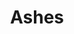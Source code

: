 ---
layout: item
title: Ashes
item-id: 592
datatable: true
id: 592
name: "Ashes"
members: false
lowalch: 0
highalch: 1
examine: "A heap of ashes."
monsters:
  - id: 8
    name: "Nechryael"
    members: true
    combat_level: 115
    wiki_url: "https://oldschool.runescape.wiki/w/Nechryael"
    drops:
      - quantity: "1"
        rarity: 1
    image: "https://oldschool.runescape.wiki/images/thumb/0/00/Nechryael.png/145px-Nechryael.png?d80e7"
  - id: 10
    name: "Death spawn"
    members: true
    combat_level: 46
    wiki_url: "https://oldschool.runescape.wiki/w/Death_spawn"
    drops:
      - quantity: "1"
        rarity: 1
    image: "https://oldschool.runescape.wiki/images/thumb/f/f7/Death_spawn.png/170px-Death_spawn.png?0cc85"
  - id: 26
    name: "Zombie"
    members: false
    combat_level: 13
    wiki_url: "https://oldschool.runescape.wiki/w/Zombie#Level_13"
    drops:
      - quantity: "1"
        rarity: 0.04040404040404041
    image: "https://oldschool.runescape.wiki/images/thumb/b/bd/Zombie_%28Level_13%29.png/150px-Zombie_%28Level_13%29.png?d5c22"
  - id: 42
    name: "Zombie"
    members: false
    combat_level: 18
    wiki_url: "https://oldschool.runescape.wiki/w/Zombie#Level_18"
    drops:
      - quantity: "1"
        rarity: 0.04040404040404041
    image: "https://oldschool.runescape.wiki/images/thumb/b/bd/Zombie_%28Level_13%29.png/150px-Zombie_%28Level_13%29.png?d5c22"
  - id: 49
    name: "Zombie"
    members: false
    combat_level: 24
    wiki_url: "https://oldschool.runescape.wiki/w/Zombie#Level_24"
    drops:
      - quantity: "1"
        rarity: 0.04040404040404041
    image: "https://oldschool.runescape.wiki/images/thumb/b/bd/Zombie_%28Level_13%29.png/150px-Zombie_%28Level_13%29.png?d5c22"
  - id: 84
    name: "Skeleton Mage"
    members: true
    combat_level: 16
    wiki_url: "https://oldschool.runescape.wiki/w/Skeleton_Mage#Level_16"
    drops:
      - quantity: "1"
        rarity: 1
    image: "https://oldschool.runescape.wiki/images/thumb/8/8a/Skeleton_Mage_%28lv_16%29.png/120px-Skeleton_Mage_%28lv_16%29.png?6d52e"
  - id: 240
    name: "Black demon"
    members: true
    combat_level: 172
    wiki_url: "https://oldschool.runescape.wiki/w/Black_demon#Level_172"
    drops:
      - quantity: "1"
        rarity: 1
    image: "https://oldschool.runescape.wiki/images/thumb/0/00/Black_demon.png/240px-Black_demon.png?5ecf8"
  - id: 320
    name: "Dark energy core"
    members: true
    combat_level: 75
    wiki_url: "https://oldschool.runescape.wiki/w/Dark_energy_core"
    drops:
      - quantity: "1"
        rarity: 1
    image: "https://oldschool.runescape.wiki/images/thumb/a/ab/Dark_core_%28Christmas%29.png/150px-Dark_core_%28Christmas%29.png?e514f"
  - id: 415
    name: "Abyssal demon"
    members: true
    combat_level: 124
    wiki_url: "https://oldschool.runescape.wiki/w/Abyssal_demon#Standard"
    drops:
      - quantity: "1"
        rarity: 1
    image: "https://oldschool.runescape.wiki/images/thumb/2/21/Abyssal_demon.png/200px-Abyssal_demon.png?5e1ed"
  - id: 433
    name: "Pyrefiend"
    members: true
    combat_level: 43
    wiki_url: "https://oldschool.runescape.wiki/w/Pyrefiend#Regular"
    drops:
      - quantity: "1"
        rarity: 1
    image: "https://oldschool.runescape.wiki/images/thumb/e/e1/Pyrefiend.png/120px-Pyrefiend.png?78374"
  - id: 469
    name: "Killerwatt"
    members: true
    combat_level: 55
    wiki_url: "https://oldschool.runescape.wiki/w/Killerwatt#Attacking"
    drops:
      - quantity: "1"
        rarity: 1
    image: "https://oldschool.runescape.wiki/images/thumb/3/3e/Killerwatt_%28Passive%29.png/250px-Killerwatt_%28Passive%29.png?7172c"
  - id: 498
    name: "Smoke devil"
    members: true
    combat_level: 160
    wiki_url: "https://oldschool.runescape.wiki/w/Smoke_devil"
    drops:
      - quantity: "1"
        rarity: 1
    image: "https://oldschool.runescape.wiki/images/thumb/8/83/Smoke_devil.png/250px-Smoke_devil.png?87507"
  - id: 499
    name: "Thermonuclear smoke devil"
    members: true
    combat_level: 301
    wiki_url: "https://oldschool.runescape.wiki/w/Thermonuclear_smoke_devil"
    drops:
      - quantity: "1"
        rarity: 1
    image: "https://oldschool.runescape.wiki/images/thumb/1/1c/Thermonuclear_smoke_devil.png/260px-Thermonuclear_smoke_devil.png?87507"
  - id: 537
    name: "Zygomite"
    members: true
    combat_level: 74
    wiki_url: "https://oldschool.runescape.wiki/w/Zygomite"
    drops:
      - quantity: "1"
        rarity: 1
    image: "https://oldschool.runescape.wiki/images/thumb/f/ff/Zygomite_%28level_74%29.png/200px-Zygomite_%28level_74%29.png?ea620"
  - id: 625
    name: "Evil spirit"
    members: true
    combat_level: 150
    wiki_url: "https://oldschool.runescape.wiki/w/Evil_spirit"
    drops:
      - quantity: "1"
        rarity: 1
    image: "https://oldschool.runescape.wiki/images/thumb/a/af/Evil_spirit.png/220px-Evil_spirit.png?40157"
  - id: 717
    name: "Mummy"
    members: true
    combat_level: 96
    wiki_url: "https://oldschool.runescape.wiki/w/Mummy#Level_96"
    drops:
      - quantity: "1"
        rarity: 1
    image: "https://oldschool.runescape.wiki/images/thumb/0/0b/Mummy_%2884%29.png/70px-Mummy_%2884%29.png?9a3e9"
  - id: 720
    name: "Mummy"
    members: true
    combat_level: 103
    wiki_url: "https://oldschool.runescape.wiki/w/Mummy#Level_103"
    drops:
      - quantity: "1"
        rarity: 1
    image: "https://oldschool.runescape.wiki/images/thumb/0/0b/Mummy_%2884%29.png/70px-Mummy_%2884%29.png?9a3e9"
  - id: 724
    name: "Mummy"
    members: true
    combat_level: 98
    wiki_url: "https://oldschool.runescape.wiki/w/Mummy#Level_98"
    drops:
      - quantity: "1"
        rarity: 1
    image: "https://oldschool.runescape.wiki/images/thumb/0/0b/Mummy_%2884%29.png/70px-Mummy_%2884%29.png?9a3e9"
  - id: 911
    name: "Agrith Naar"
    members: true
    combat_level: 100
    wiki_url: "https://oldschool.runescape.wiki/w/Agrith_Naar#Normal"
    drops:
      - quantity: "1"
        rarity: 1
    image: "https://oldschool.runescape.wiki/images/thumb/a/aa/Agrith_Naar.png/200px-Agrith_Naar.png?fcbf6"
  - id: 949
    name: "Mummy"
    members: true
    combat_level: 84
    wiki_url: "https://oldschool.runescape.wiki/w/Mummy#Level_84"
    drops:
      - quantity: "1"
        rarity: 1
    image: "https://oldschool.runescape.wiki/images/thumb/0/0b/Mummy_%2884%29.png/70px-Mummy_%2884%29.png?9a3e9"
  - id: 1024
    name: "Zygomite"
    members: true
    combat_level: 86
    wiki_url: "https://oldschool.runescape.wiki/w/Zygomite"
    drops:
      - quantity: "1"
        rarity: 1
    image: "https://oldschool.runescape.wiki/images/thumb/f/ff/Zygomite_%28level_74%29.png/200px-Zygomite_%28level_74%29.png?ea620"
  - id: 1365
    name: "Fire elemental"
    members: true
    combat_level: 35
    wiki_url: "https://oldschool.runescape.wiki/w/Fire_elemental"
    drops:
      - quantity: "1"
        rarity: 1
    image: "https://oldschool.runescape.wiki/images/thumb/6/6d/Fire_elemental.png/160px-Fire_elemental.png?e4577"
  - id: 1443
    name: "Jungle Demon"
    members: true
    combat_level: 195
    wiki_url: "https://oldschool.runescape.wiki/w/Jungle_Demon#Normal"
    drops:
      - quantity: "1"
        rarity: 1
    image: "https://oldschool.runescape.wiki/images/thumb/a/a5/Jungle_Demon.png/250px-Jungle_Demon.png?b44f3"
  - id: 1556
    name: "Fire wizard"
    members: false
    combat_level: 13
    wiki_url: "https://oldschool.runescape.wiki/w/Fire_wizard"
    drops:
      - quantity: "1"
        rarity: 1
    image: "https://oldschool.runescape.wiki/images/thumb/e/e7/Fire_wizard.png/120px-Fire_wizard.png?7776d"
  - id: 1557
    name: "Water wizard"
    members: false
    combat_level: 13
    wiki_url: "https://oldschool.runescape.wiki/w/Water_wizard"
    drops:
      - quantity: "1"
        rarity: 1
    image: "https://oldschool.runescape.wiki/images/thumb/7/72/Water_wizard.png/120px-Water_wizard.png?58b7c"
  - id: 1558
    name: "Earth wizard"
    members: false
    combat_level: 13
    wiki_url: "https://oldschool.runescape.wiki/w/Earth_wizard"
    drops:
      - quantity: "1"
        rarity: 1
    image: "https://oldschool.runescape.wiki/images/thumb/4/4f/Earth_wizard.png/120px-Earth_wizard.png?d2b1a"
  - id: 1559
    name: "Air wizard"
    members: false
    combat_level: 13
    wiki_url: "https://oldschool.runescape.wiki/w/Air_wizard"
    drops:
      - quantity: "1"
        rarity: 1
    image: "https://oldschool.runescape.wiki/images/thumb/3/3d/Air_wizard.png/120px-Air_wizard.png?32e76"
  - id: 2005
    name: "Lesser demon"
    members: false
    combat_level: 82
    wiki_url: "https://oldschool.runescape.wiki/w/Lesser_demon#Level_82"
    drops:
      - quantity: "1"
        rarity: 1
    image: "https://oldschool.runescape.wiki/images/thumb/6/6d/Lesser_demon.png/160px-Lesser_demon.png?65f08"
  - id: 2025
    name: "Greater demon"
    members: false
    combat_level: 92
    wiki_url: "https://oldschool.runescape.wiki/w/Greater_demon#Level_92"
    drops:
      - quantity: "1"
        rarity: 1
    image: "https://oldschool.runescape.wiki/images/thumb/5/56/Greater_demon.png/250px-Greater_demon.png?f293e"
  - id: 2498
    name: "Flesh Crawler"
    members: false
    combat_level: 28
    wiki_url: "https://oldschool.runescape.wiki/w/Flesh_Crawler#Level_28"
    drops:
      - quantity: "1"
        rarity: 0.04
    image: "https://oldschool.runescape.wiki/images/d/d8/Flesh_Crawler.png?42348"
  - id: 2499
    name: "Flesh Crawler"
    members: false
    combat_level: 35
    wiki_url: "https://oldschool.runescape.wiki/w/Flesh_Crawler#Level_35"
    drops:
      - quantity: "1"
        rarity: 0.04
    image: "https://oldschool.runescape.wiki/images/d/d8/Flesh_Crawler.png?42348"
  - id: 2500
    name: "Flesh Crawler"
    members: false
    combat_level: 41
    wiki_url: "https://oldschool.runescape.wiki/w/Flesh_Crawler#Level_41"
    drops:
      - quantity: "1"
        rarity: 0.04
    image: "https://oldschool.runescape.wiki/images/d/d8/Flesh_Crawler.png?42348"
  - id: 2501
    name: "Zombie"
    members: false
    combat_level: 30
    wiki_url: "https://oldschool.runescape.wiki/w/Zombie#Level_30"
    drops:
      - quantity: "1"
        rarity: 0.04040404040404041
    image: "https://oldschool.runescape.wiki/images/thumb/b/bd/Zombie_%28Level_13%29.png/150px-Zombie_%28Level_13%29.png?d5c22"
  - id: 2504
    name: "Zombie"
    members: false
    combat_level: 44
    wiki_url: "https://oldschool.runescape.wiki/w/Zombie#Level_44"
    drops:
      - quantity: "1"
        rarity: 0.04040404040404041
    image: "https://oldschool.runescape.wiki/images/thumb/b/bd/Zombie_%28Level_13%29.png/150px-Zombie_%28Level_13%29.png?d5c22"
  - id: 2507
    name: "Zombie"
    members: false
    combat_level: 53
    wiki_url: "https://oldschool.runescape.wiki/w/Zombie#Level_53"
    drops:
      - quantity: "1"
        rarity: 0.04040404040404041
    image: "https://oldschool.runescape.wiki/images/thumb/b/bd/Zombie_%28Level_13%29.png/150px-Zombie_%28Level_13%29.png?d5c22"
  - id: 2584
    name: "Abyssal leech"
    members: true
    combat_level: 41
    wiki_url: "https://oldschool.runescape.wiki/w/Abyssal_leech"
    drops:
      - quantity: "1"
        rarity: 1
    image: "https://oldschool.runescape.wiki/images/thumb/8/8b/Abyssal_leech.png/250px-Abyssal_leech.png?ece40"
  - id: 2585
    name: "Abyssal guardian"
    members: true
    combat_level: 59
    wiki_url: "https://oldschool.runescape.wiki/w/Abyssal_guardian"
    drops:
      - quantity: "1"
        rarity: 1
    image: "https://oldschool.runescape.wiki/images/thumb/9/9b/Abyssal_guardian.png/120px-Abyssal_guardian.png?6f73c"
  - id: 2586
    name: "Abyssal walker"
    members: true
    combat_level: 81
    wiki_url: "https://oldschool.runescape.wiki/w/Abyssal_walker"
    drops:
      - quantity: "1"
        rarity: 1
    image: "https://oldschool.runescape.wiki/images/thumb/d/d8/Abyssal_walker.png/150px-Abyssal_walker.png?019b1"
  - id: 3129
    name: "K'ril Tsutsaroth"
    members: true
    combat_level: 650
    wiki_url: "https://oldschool.runescape.wiki/w/K'ril_Tsutsaroth"
    drops:
      - quantity: "1"
        rarity: 1
    image: "https://oldschool.runescape.wiki/images/thumb/2/2f/K%27ril_Tsutsaroth.png/280px-K%27ril_Tsutsaroth.png?d22a3"
  - id: 3130
    name: "Tstanon Karlak"
    members: true
    combat_level: 145
    wiki_url: "https://oldschool.runescape.wiki/w/Tstanon_Karlak"
    drops:
      - quantity: "1"
        rarity: 1
    image: "https://oldschool.runescape.wiki/images/thumb/f/f7/Tstanon_Karlak.png/250px-Tstanon_Karlak.png?fbe3c"
  - id: 3131
    name: "Zakl'n Gritch"
    members: true
    combat_level: 142
    wiki_url: "https://oldschool.runescape.wiki/w/Zakl'n_Gritch"
    drops:
      - quantity: "1"
        rarity: 1
    image: "https://oldschool.runescape.wiki/images/thumb/5/53/Zakl%27n_Gritch.png/220px-Zakl%27n_Gritch.png?b556b"
  - id: 3132
    name: "Balfrug Kreeyath"
    members: true
    combat_level: 151
    wiki_url: "https://oldschool.runescape.wiki/w/Balfrug_Kreeyath"
    drops:
      - quantity: "1"
        rarity: 1
    image: "https://oldschool.runescape.wiki/images/thumb/9/93/Balfrug_Kreeyath.png/250px-Balfrug_Kreeyath.png?b4b5b"
  - id: 3134
    name: "Imp"
    members: true
    combat_level: 7
    wiki_url: "https://oldschool.runescape.wiki/w/Imp#GWD"
    drops:
      - quantity: "1"
        rarity: 1
    image: "https://oldschool.runescape.wiki/images/thumb/b/b3/Imp.png/220px-Imp.png?c5088"
  - id: 3139
    name: "Pyrefiend"
    members: true
    combat_level: 48
    wiki_url: "https://oldschool.runescape.wiki/w/Pyrefiend#GWD"
    drops:
      - quantity: "1"
        rarity: 1
    image: "https://oldschool.runescape.wiki/images/thumb/e/e1/Pyrefiend.png/120px-Pyrefiend.png?78374"
  - id: 3456
    name: "Fareed"
    members: true
    combat_level: 167
    wiki_url: "https://oldschool.runescape.wiki/w/Fareed#Normal"
    drops:
      - quantity: "1"
        rarity: 1
    image: "https://oldschool.runescape.wiki/images/thumb/1/16/Fareed.png/140px-Fareed.png?537e7"
  - id: 4115
    name: "Fareed (hard)"
    members: true
    combat_level: 299
    wiki_url: "https://oldschool.runescape.wiki/w/Fareed#Hard"
    drops:
      - quantity: "1"
        rarity: 1
    image: "https://oldschool.runescape.wiki/images/thumb/1/16/Fareed.png/140px-Fareed.png?537e7"
  - id: 4319
    name: "Skeleton Mage"
    members: true
    combat_level: 83
    wiki_url: "https://oldschool.runescape.wiki/w/Skeleton_Mage#Level_83"
    drops:
      - quantity: "1"
        rarity: 1
    image: "https://oldschool.runescape.wiki/images/thumb/8/8a/Skeleton_Mage_%28lv_16%29.png/120px-Skeleton_Mage_%28lv_16%29.png?6d52e"
  - id: 4987
    name: "Chronozon"
    members: true
    combat_level: 170
    wiki_url: "https://oldschool.runescape.wiki/w/Chronozon#Normal"
    drops:
      - quantity: "1"
        rarity: 1
    image: "https://oldschool.runescape.wiki/images/thumb/e/ea/Chronozon.png/250px-Chronozon.png?5ecf8"
  - id: 5007
    name: "Imp"
    members: false
    combat_level: 2
    wiki_url: "https://oldschool.runescape.wiki/w/Imp#Regular"
    drops:
      - quantity: "1"
        rarity: 1
    image: "https://oldschool.runescape.wiki/images/thumb/b/b3/Imp.png/220px-Imp.png?c5088"
  - id: 5008
    name: "Imp"
    members: false
    combat_level: 3
    wiki_url: "https://oldschool.runescape.wiki/w/Imp#Regular"
    drops:
      - quantity: "1"
        rarity: 1
    image: "https://oldschool.runescape.wiki/images/thumb/b/b3/Imp.png/220px-Imp.png?c5088"
  - id: 5862
    name: "Cerberus"
    members: true
    combat_level: 318
    wiki_url: "https://oldschool.runescape.wiki/w/Cerberus"
    drops:
      - quantity: "1"
        rarity: 1
      - quantity: "50"
        rarity: 0.03125
    image: "https://oldschool.runescape.wiki/images/thumb/4/45/Cerberus.png/280px-Cerberus.png?47f4c"
  - id: 5886
    name: "Abyssal Sire"
    members: true
    combat_level: 350
    wiki_url: "https://oldschool.runescape.wiki/w/Abyssal_Sire#Phase_1"
    drops:
      - quantity: "1"
        rarity: 1
    image: "https://oldschool.runescape.wiki/images/thumb/f/fa/Abyssal_Sire_%28phase_1%29.png/220px-Abyssal_Sire_%28phase_1%29.png?0db8f"
  - id: 5916
    name: "Spawn"
    members: true
    combat_level: 60
    wiki_url: "https://oldschool.runescape.wiki/w/Spawn"
    drops:
      - quantity: "1"
        rarity: 1
    image: "https://oldschool.runescape.wiki/images/thumb/0/0d/Spawn.png/190px-Spawn.png?67e64"
  - id: 5918
    name: "Scion"
    members: true
    combat_level: 100
    wiki_url: "https://oldschool.runescape.wiki/w/Scion"
    drops:
      - quantity: "1"
        rarity: 1
    image: "https://oldschool.runescape.wiki/images/thumb/0/00/Scion.png/200px-Scion.png?2dd37"
  - id: 6292
    name: "Chronozon (hard)"
    members: true
    combat_level: 297
    wiki_url: "https://oldschool.runescape.wiki/w/Chronozon#Hard"
    drops:
      - quantity: "1"
        rarity: 1
    image: "https://oldschool.runescape.wiki/images/thumb/e/ea/Chronozon.png/250px-Chronozon.png?5ecf8"
  - id: 6295
    name: "Black demon (hard)"
    members: true
    combat_level: 292
    wiki_url: "https://oldschool.runescape.wiki/w/Black_demon#Hard"
    drops:
      - quantity: "1"
        rarity: 1
    image: "https://oldschool.runescape.wiki/images/thumb/0/00/Black_demon.png/240px-Black_demon.png?5ecf8"
  - id: 6321
    name: "Jungle Demon (hard)"
    members: true
    combat_level: 327
    wiki_url: "https://oldschool.runescape.wiki/w/Jungle_Demon#Hard"
    drops:
      - quantity: "1"
        rarity: 1
    image: "https://oldschool.runescape.wiki/images/thumb/a/a5/Jungle_Demon.png/250px-Jungle_Demon.png?b44f3"
  - id: 6327
    name: "Agrith Naar (hard)"
    members: true
    combat_level: 196
    wiki_url: "https://oldschool.runescape.wiki/w/Agrith_Naar#Hard"
    drops:
      - quantity: "1"
        rarity: 1
    image: "https://oldschool.runescape.wiki/images/thumb/a/aa/Agrith_Naar.png/200px-Agrith_Naar.png?fcbf6"
  - id: 6716
    name: "Chaotic death spawn"
    members: true
    combat_level: 215
    wiki_url: "https://oldschool.runescape.wiki/w/Chaotic_death_spawn#Melee"
    drops:
      - quantity: "1"
        rarity: 1
    image: "https://oldschool.runescape.wiki/images/thumb/f/f4/Chaotic_death_spawn_%28melee%29.png/220px-Chaotic_death_spawn_%28melee%29.png?e89ec"
  - id: 6762
    name: "Pyrelord"
    members: true
    combat_level: 60
    wiki_url: "https://oldschool.runescape.wiki/w/Pyrelord#1"
    drops:
      - quantity: "1"
        rarity: 1
    image: "https://oldschool.runescape.wiki/images/thumb/5/50/Pyrelord.png/120px-Pyrelord.png?03f90"
  - id: 7144
    name: "Demonic gorilla"
    members: true
    combat_level: 275
    wiki_url: "https://oldschool.runescape.wiki/w/Demonic_gorilla"
    drops:
      - quantity: "1"
        rarity: 1
    image: "https://oldschool.runescape.wiki/images/thumb/e/ee/Demonic_gorilla.png/260px-Demonic_gorilla.png?5f457"
  - id: 7242
    name: "Black demon"
    members: true
    combat_level: 184
    wiki_url: "https://oldschool.runescape.wiki/w/Black_demon#Level_184"
    drops:
      - quantity: "1"
        rarity: 1
    image: "https://oldschool.runescape.wiki/images/thumb/0/00/Black_demon.png/240px-Black_demon.png?5ecf8"
  - id: 7243
    name: "Black demon"
    members: true
    combat_level: 178
    wiki_url: "https://oldschool.runescape.wiki/w/Black_demon#Level_178"
    drops:
      - quantity: "1"
        rarity: 1
    image: "https://oldschool.runescape.wiki/images/thumb/0/00/Black_demon.png/240px-Black_demon.png?5ecf8"
  - id: 7244
    name: "Greater demon"
    members: true
    combat_level: 101
    wiki_url: "https://oldschool.runescape.wiki/w/Greater_demon#Level_101"
    drops:
      - quantity: "1"
        rarity: 1
    image: "https://oldschool.runescape.wiki/images/thumb/5/56/Greater_demon.png/250px-Greater_demon.png?f293e"
  - id: 7245
    name: "Greater demon"
    members: true
    combat_level: 100
    wiki_url: "https://oldschool.runescape.wiki/w/Greater_demon#Level_100"
    drops:
      - quantity: "1"
        rarity: 1
    image: "https://oldschool.runescape.wiki/images/thumb/5/56/Greater_demon.png/250px-Greater_demon.png?f293e"
  - id: 7246
    name: "Greater demon"
    members: true
    combat_level: 113
    wiki_url: "https://oldschool.runescape.wiki/w/Greater_demon#Level_113"
    drops:
      - quantity: "1"
        rarity: 1
    image: "https://oldschool.runescape.wiki/images/thumb/5/56/Greater_demon.png/250px-Greater_demon.png?f293e"
  - id: 7247
    name: "Lesser demon"
    members: true
    combat_level: 87
    wiki_url: "https://oldschool.runescape.wiki/w/Lesser_demon#Level_87"
    drops:
      - quantity: "1"
        rarity: 1
    image: "https://oldschool.runescape.wiki/images/thumb/6/6d/Lesser_demon.png/160px-Lesser_demon.png?65f08"
  - id: 7248
    name: "Lesser demon"
    members: true
    combat_level: 94
    wiki_url: "https://oldschool.runescape.wiki/w/Lesser_demon#Level_94"
    drops:
      - quantity: "1"
        rarity: 1
    image: "https://oldschool.runescape.wiki/images/thumb/6/6d/Lesser_demon.png/160px-Lesser_demon.png?65f08"
  - id: 7278
    name: "Greater Nechryael"
    members: true
    combat_level: 200
    wiki_url: "https://oldschool.runescape.wiki/w/Greater_Nechryael"
    drops:
      - quantity: "1"
        rarity: 1
    image: "https://oldschool.runescape.wiki/images/thumb/d/dc/Greater_Nechryael.png/145px-Greater_Nechryael.png?a4d2b"
  - id: 7286
    name: "Skotizo"
    members: true
    combat_level: 321
    wiki_url: "https://oldschool.runescape.wiki/w/Skotizo"
    drops:
      - quantity: "1"
        rarity: 1
    image: "https://oldschool.runescape.wiki/images/thumb/a/a8/Skotizo.png/250px-Skotizo.png?dc8b8"
  - id: 7394
    name: "Flaming pyrelord"
    members: true
    combat_level: 97
    wiki_url: "https://oldschool.runescape.wiki/w/Flaming_pyrelord"
    drops:
      - quantity: "1"
        rarity: 1
    image: "https://oldschool.runescape.wiki/images/thumb/7/78/Flaming_pyrelord.png/120px-Flaming_pyrelord.png?943b8"
  - id: 7406
    name: "Nuclear smoke devil"
    members: true
    combat_level: 280
    wiki_url: "https://oldschool.runescape.wiki/w/Nuclear_smoke_devil"
    drops:
      - quantity: "1"
        rarity: 1
    image: "https://oldschool.runescape.wiki/images/thumb/8/8f/Nuclear_smoke_devil.png/250px-Nuclear_smoke_devil.png?a4955"
  - id: 7410
    name: "Greater abyssal demon"
    members: true
    combat_level: 342
    wiki_url: "https://oldschool.runescape.wiki/w/Greater_abyssal_demon"
    drops:
      - quantity: "1"
        rarity: 1
    image: "https://oldschool.runescape.wiki/images/thumb/9/9b/Greater_abyssal_demon.png/200px-Greater_abyssal_demon.png?8e615"
  - id: 7411
    name: "Nechryarch"
    members: true
    combat_level: 300
    wiki_url: "https://oldschool.runescape.wiki/w/Nechryarch"
    drops:
      - quantity: "1"
        rarity: 1
    image: "https://oldschool.runescape.wiki/images/thumb/f/f8/Nechryarch.png/145px-Nechryarch.png?64d32"
  - id: 7871
    name: "Greater demon"
    members: true
    combat_level: 104
    wiki_url: "https://oldschool.runescape.wiki/w/Greater_demon#Level_104"
    drops:
      - quantity: "1"
        rarity: 1
    image: "https://oldschool.runescape.wiki/images/thumb/5/56/Greater_demon.png/250px-Greater_demon.png?f293e"
  - id: 7874
    name: "Black demon"
    members: true
    combat_level: 188
    wiki_url: "https://oldschool.runescape.wiki/w/Black_demon#Level_188"
    drops:
      - quantity: "1"
        rarity: 1
    image: "https://oldschool.runescape.wiki/images/thumb/0/00/Black_demon.png/240px-Black_demon.png?5ecf8"
  - id: 8994
    name: "Othainian"
    members: true
    combat_level: 91
    wiki_url: "https://oldschool.runescape.wiki/w/Othainian"
    drops:
      - quantity: "1"
        rarity: 1
    image: "https://oldschool.runescape.wiki/images/thumb/b/b9/Othainian.png/220px-Othainian.png?79073"
  - id: 8995
    name: "Doomion"
    members: true
    combat_level: 91
    wiki_url: "https://oldschool.runescape.wiki/w/Doomion"
    drops:
      - quantity: "1"
        rarity: 1
    image: "https://oldschool.runescape.wiki/images/thumb/c/cd/Doomion.png/220px-Doomion.png?bd2c8"
  - id: 8996
    name: "Holthion"
    members: true
    combat_level: 91
    wiki_url: "https://oldschool.runescape.wiki/w/Holthion"
    drops:
      - quantity: "1"
        rarity: 1
    image: "https://oldschool.runescape.wiki/images/thumb/c/c7/Holthion.png/220px-Holthion.png?36420"
  - id: 9049
    name: "Zalcano"
    members: true
    combat_level: 336
    wiki_url: "https://oldschool.runescape.wiki/w/Zalcano"
    drops:
      - quantity: "1"
        rarity: 1
    image: "https://oldschool.runescape.wiki/images/thumb/3/30/Zalcano.png/200px-Zalcano.png?6244d"
  - id: 9465
    name: "Infernal pyrelord"
    members: true
    combat_level: 134
    wiki_url: "https://oldschool.runescape.wiki/w/Infernal_pyrelord"
    drops:
      - quantity: "1"
        rarity: 1
    image: "https://oldschool.runescape.wiki/images/thumb/3/30/Infernal_pyrelord.png/120px-Infernal_pyrelord.png?81418"
---
